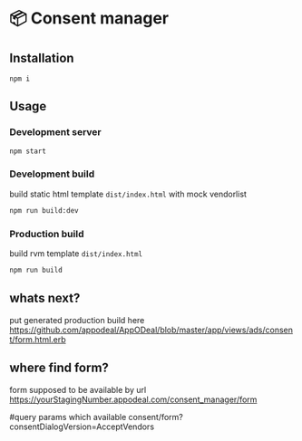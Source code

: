 # 📦 Consent manager


## Installation

```
npm i
```

## Usage

### Development server

```bash
npm start
```

### Development build

build static html template `dist/index.html` with mock vendorlist
```bash
npm run build:dev
```

### Production build

build rvm template `dist/index.html` 
```bash
npm run build
```

## whats next?

put generated production build here
https://github.com/appodeal/AppODeal/blob/master/app/views/ads/consent/form.html.erb


## where find form?
form supposed to be available by url https://yourStagingNumber.appodeal.com/consent_manager/form

#query params which available
consent/form?consentDialogVersion=AcceptVendors
